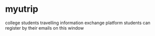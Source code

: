 # myutrip
college students travelling information exchange platform
students can register by their emails on this window
